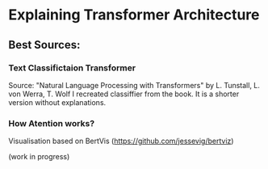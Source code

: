 # Explaining Transformer Architecture

## Best Sources:

### Text Classifictaion Transformer
Source: "Natural Language Processing with Transformers" by L. Tunstall, L. von Werra, T. Wolf
I recreated classiffier from the book. It is a shorter version without explanations. 

### How Atention works?
Visualisation based on BertVis (https://github.com/jessevig/bertviz)

(work in progress)
